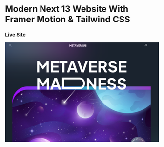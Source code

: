 # Modern Next 13 Website With Framer Motion & Tailwind CSS

### [Live Site](https://metaversus-three-kohl.vercel.app)

![Chat Application](https://raw.githubusercontent.com/yagomateos/metaversus/master/public/snap.PNG)

